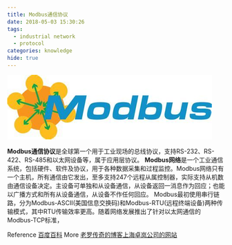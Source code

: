 ```yaml
---
title: Modbus通信协议
date: 2018-05-03 15:30:26
tags:
  - industrial network
  - protocol
categories: knowledge
hide: true
---
```


![modbus-logo](know-modbus/th.jpg)

**Modbus通信协议**是全球第一个用于工业现场的总线协议，支持RS-232、RS-422、RS-485和以太网设备等，属于应用层协议。
**Modbus网络**是一个工业通信系统，包括硬件、软件及协议，用于各种数据采集和过程监控。Modbus网络只有一个主机，所有通信由它发出，至多支持247个远程从属控制器，实际支持从机数由通信设备决定。主设备可单独和从设备通信，从设备返回一消息作为回应；也能以广播方式和所有从设备通信，从设备不作任何回应。
Modbus最初使用串行链路，分为Modbus-ASCII(美国信息交换码)和Modbus-RTU(远程终端设备)两种传输模式，其中RTU传输效率更高。随着网络发展推出了针对以太网通信的Modbus-TCP标准，



Reference [百度百科](https://baike.baidu.com/item/Modbus%E9%80%9A%E8%AE%AF%E5%8D%8F%E8%AE%AE)
More [老罗传奇的博客](http://www.cnblogs.com/luomingui/archive/2013/06/14/Modbus.html)[上海卓岚公司的网站](http://www.zlmcu.com/document/modbus_tcp_2_rtu.html)